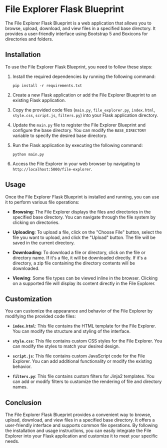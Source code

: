 # File Explorer Flask Blueprint

The File Explorer Flask Blueprint is a web application that allows you to browse, upload, download, and view files in a specified base directory. It provides a user-friendly interface using Bootstrap 5 and Boxicons for directories and folders.

## Installation

To use the File Explorer Flask Blueprint, you need to follow these steps:

1. Install the required dependencies by running the following command:

   ```
   pip install -r requirements.txt
   ```

2. Create a new Flask application or add the File Explorer Blueprint to an existing Flask application.

3. Copy the provided code files (`main.py`, `file_explorer.py`, `index.html`, `style.css`, `script.js`, `filters.py`) into your Flask application directory.

4. Update the `main.py` file to register the File Explorer Blueprint and configure the base directory. You can modify the `BASE_DIRECTORY` variable to specify the desired base directory.

5. Run the Flask application by executing the following command:

   ```
   python main.py
   ```

6. Access the File Explorer in your web browser by navigating to `http://localhost:5000/file-explorer`.

## Usage

Once the File Explorer Flask Blueprint is installed and running, you can use it to perform various file operations:

- **Browsing**: The File Explorer displays the files and directories in the specified base directory. You can navigate through the file system by clicking on directories.

- **Uploading**: To upload a file, click on the "Choose File" button, select the file you want to upload, and click the "Upload" button. The file will be saved in the current directory.

- **Downloading**: To download a file or directory, click on the file or directory name. If it's a file, it will be downloaded directly. If it's a directory, a zip file containing the directory contents will be downloaded.

- **Viewing**: Some file types can be viewed inline in the browser. Clicking on a supported file will display its content directly in the File Explorer.

## Customization

You can customize the appearance and behavior of the File Explorer by modifying the provided code files:

- **`index.html`**: This file contains the HTML template for the File Explorer. You can modify the structure and styling of the interface.

- **`style.css`**: This file contains custom CSS styles for the File Explorer. You can modify the styles to match your desired design.

- **`script.js`**: This file contains custom JavaScript code for the File Explorer. You can add additional functionality or modify the existing behavior.

- **`filters.py`**: This file contains custom filters for Jinja2 templates. You can add or modify filters to customize the rendering of file and directory names.

## Conclusion

The File Explorer Flask Blueprint provides a convenient way to browse, upload, download, and view files in a specified base directory. It offers a user-friendly interface and supports common file operations. By following the installation and usage instructions, you can easily integrate the File Explorer into your Flask application and customize it to meet your specific needs.